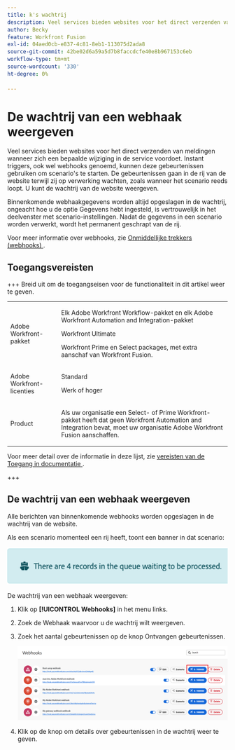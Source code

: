 ```yaml
---
title: k's wachtrij
description: Veel services bieden websites voor het direct verzenden van meldingen wanneer zich een bepaalde wijziging in de service voordoet. Instant triggers, ook wel webhooks genoemd, kunnen deze gebeurtenissen gebruiken om scenario's te starten. De gebeurtenissen gaan in de rij van de website terwijl zij op verwerking wachten, zoals wanneer het scenario reeds loopt. U kunt de wachtrij van de website weergeven.
author: Becky
feature: Workfront Fusion
exl-id: 04aed0cb-e837-4c81-8eb1-113075d2ada8
source-git-commit: 42be02d6a59a5d7b8faccdcfe40e8b967153c6eb
workflow-type: tm+mt
source-wordcount: '330'
ht-degree: 0%

---
```


# De wachtrij van een webhaak weergeven

Veel services bieden websites voor het direct verzenden van meldingen wanneer zich een bepaalde wijziging in de service voordoet. Instant triggers, ook wel webhooks genoemd, kunnen deze gebeurtenissen gebruiken om scenario&#39;s te starten. De gebeurtenissen gaan in de rij van de website terwijl zij op verwerking wachten, zoals wanneer het scenario reeds loopt. U kunt de wachtrij van de website weergeven.

Binnenkomende webhaakgegevens worden altijd opgeslagen in de wachtrij, ongeacht hoe u de optie Gegevens hebt ingesteld, is vertrouwelijk in het deelvenster met scenario-instellingen. Nadat de gegevens in een scenario worden verwerkt, wordt het permanent geschrapt van de rij.

Voor meer informatie over webhooks, zie [ Onmiddellijke trekkers (webhooks) ](/help/workfront-fusion/references/modules/webhooks-reference.md).

## Toegangsvereisten

+++ Breid uit om de toegangseisen voor de functionaliteit in dit artikel weer te geven.

<table style="table-layout:auto">
 <col> 
 <col> 
 <tbody> 
  <tr> 
   <td role="rowheader">Adobe Workfront-pakket</td> 
   <td> <p>Elk Adobe Workfront Workflow-pakket en elk Adobe Workfront Automation and Integration-pakket</p><p>Workfront Ultimate</p><p>Workfront Prime en Select packages, met extra aanschaf van Workfront Fusion.</p> </td> 
  </tr> 
  <tr data-mc-conditions=""> 
   <td role="rowheader">Adobe Workfront-licenties</td> 
   <td> <p>Standard</p><p>Werk of hoger</p> </td> 
  </tr> 
  <tr> 
   <td role="rowheader">Product</td> 
   <td>
   <p>Als uw organisatie een Select- of Prime Workfront-pakket heeft dat geen Workfront Automation and Integration bevat, moet uw organisatie Adobe Workfront Fusion aanschaffen.</li></ul>
   </td> 
  </tr>
 </tbody> 
</table>

Voor meer detail over de informatie in deze lijst, zie [ vereisten van de Toegang in documentatie ](/help/workfront-fusion/references/licenses-and-roles/access-level-requirements-in-documentation.md).

+++

## De wachtrij van een webhaak weergeven

Alle berichten van binnenkomende webhooks worden opgeslagen in de wachtrij van de website.

Als een scenario momenteel een rij heeft, toont een banner in dat scenario:

![ banner van de Rij ](assets/queue-banner.png)

De wachtrij van een webhaak weergeven:

1. Klik op **[!UICONTROL Webhooks]** in het menu links.
1. Zoek de Webhaak waarvoor u de wachtrij wilt weergeven.
1. Zoek het aantal gebeurtenissen op de knop Ontvangen gebeurtenissen.

   ![ de rij van Webhaak ](assets/webhook-queue.png)

1. Klik op de knop om details over gebeurtenissen in de wachtrij weer te geven.
